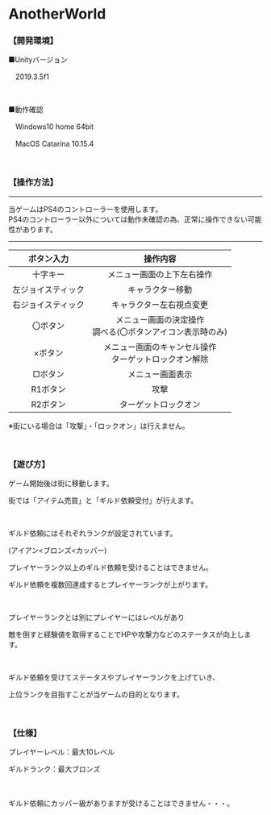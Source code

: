# AnotherWorld
### 【開発環境】
■Unityバージョン

　2019.3.5f1

<br>
 
■動作確認

　Windows10 home 64bit

　MacOS Catarina 10.15.4

<br>

### 【操作方法】

***
当ゲームはPS4のコントローラーを使用します。
<br>
PS4のコントローラー以外については動作未確認の為、正常に操作できない可能性があります。
***

|ボタン入力|操作内容|
|:-----------:|:------------:|
| 十字キー | メニュー画面の上下左右操作 |
| 左ジョイスティック | キャラクター移動 |
| 右ジョイスティック | キャラクター左右視点変更 |
| 〇ボタン | メニュー画面の決定操作<br>調べる(〇ボタンアイコン表示時のみ)|
| ×ボタン  | メニュー画面のキャンセル操作<br>ターゲットロックオン解除 |
| □ボタン | メニュー画面表示 |
| R1ボタン | 攻撃 |
| R2ボタン | ターゲットロックオン |

※街にいる場合は「攻撃」・「ロックオン」は行えません。

<br>

### 【遊び方】
ゲーム開始後は街に移動します。

街では「アイテム売買」と「ギルド依頼受付」が行えます。

<br>

ギルド依頼にはそれぞれランクが設定されています。

(アイアン<ブロンズ<カッパー)

プレイヤーランク以上のギルド依頼を受けることはできません。

ギルド依頼を複数回達成するとプレイヤーランクが上がります。

<br>

プレイヤーランクとは別にプレイヤーにはレベルがあり

敵を倒すと経験値を取得することでHPや攻撃力などのステータスが向上します。

<br>

ギルド依頼を受けてステータスやプレイヤーランクを上げていき、

上位ランクを目指すことが当ゲームの目的となります。

<br>


### 【仕様】
プレイヤーレベル：最大10レベル

ギルドランク：最大ブロンズ

　
 
ギルド依頼にカッパー級がありますが受けることはできません・・・。
